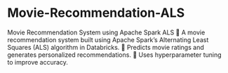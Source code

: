 # Movie-Recommendation-ALS
Movie Recommendation System using Apache Spark ALS 🔹 A movie recommendation system built using Apache Spark’s Alternating Least Squares (ALS) algorithm in Databricks. 🔹 Predicts movie ratings and generates personalized recommendations. 🔹 Uses hyperparameter tuning to improve accuracy.
